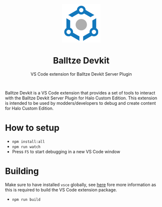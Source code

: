 <html>
    <p align="center">
        <img src="media/total_control.png" width="128"/>
    </p>
    <h1 align="center">Balltze Devkit</h1>
    <p align="center">
       VS Code extension for Balltze Devkit Server Plugin
    </p>
    <p>&nbsp;</p>
</html>

Balltze Devkit is a VS Code extension that provides a set of tools to interact with the Balltze
Devkit Server Plugin for Halo Custom Edition. This extension is intended to be used by modders/developers
to debug and create content for Halo Custom Edition.

# How to setup
- `npm install:all`
- `npm run watch`
- Press `F5` to start debugging in a new VS Code window

# Building
Make sure to have installed `vsce` globally, see [here](https://code.visualstudio.com/api/working-with-extensions/publishing-extension) fore more information as this is required to build the VS Code extension
package.

- `npm run build`
